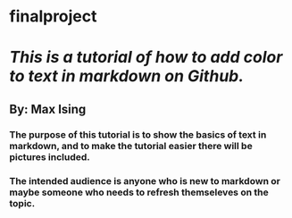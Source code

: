 # finalproject

# *This is a tutorial of how to add color to text in markdown on Github.*
## By: Max Ising  
### The purpose of this tutorial is to show the basics of text in markdown, and to make the tutorial easier there will be pictures included.  
### The intended audience is anyone who is new to markdown or maybe someone who needs to refresh themseleves on the topic.
